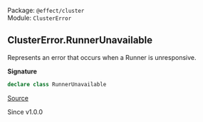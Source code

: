 Package: `@effect/cluster`<br />
Module: `ClusterError`<br />

## ClusterError.RunnerUnavailable

Represents an error that occurs when a Runner is unresponsive.

**Signature**

```ts
declare class RunnerUnavailable
```

[Source](https://github.com/Effect-TS/effect/tree/main/packages/platform/src/ClusterError.ts#L152)

Since v1.0.0